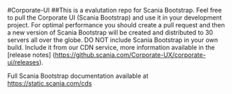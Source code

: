 #Corporate-UI
##This is a evalutation repo for Scania Bootstrap.
Feel free to pull the Corporate UI (Scania Bootstrap) and use it in your development project. For optimal performance you should create a pull request and then a new version of Scania Bootstrap will be created and distributed to 30 servers all over the globe.
DO NOT include Scania Bootstrap in your own build. Include it from our CDN service, more information available in the [release notes] (https://github.scania.com/Corporate-UX/corporate-ui/releases).

Full Scania Bootstrap documentation available at https://static.scania.com/cds




